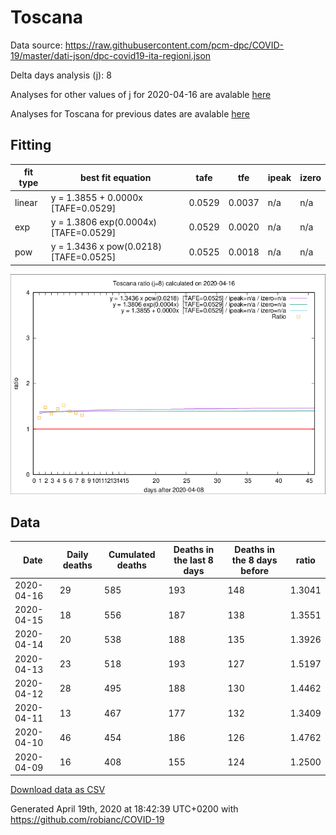 # Toscana

Data source: https://raw.githubusercontent.com/pcm-dpc/COVID-19/master/dati-json/dpc-covid19-ita-regioni.json

Delta days analysis (j): 8

Analyses for other values of j for 2020-04-16 are avalable [here](../2020-04-16/README.md)

Analyses for Toscana for previous dates are avalable [here](../README.md)

## Fitting 
|fit type|best fit equation|tafe|tfe|ipeak|izero|
|-------|-----|--------|------|---|---|
|linear|y = 1.3855 + 0.0000x  [TAFE=0.0529]|0.0529|0.0037|n/a|n/a|
|exp|y = 1.3806 exp(0.0004x)  [TAFE=0.0529]|0.0529|0.0020|n/a|n/a|
|pow|y = 1.3436 x pow(0.0218)  [TAFE=0.0525]|0.0525|0.0018|n/a|n/a|

![Plot](COVID-19_toscana_j8_2020-04-16.png)

## Data
|Date|Daily deaths|Cumulated deaths|Deaths in the last 8 days|Deaths in the 8 days before|ratio|
|----|----------|-----------|-------|--------------------|-----|
|2020-04-16|29|585|193|148|1.3041|
|2020-04-15|18|556|187|138|1.3551|
|2020-04-14|20|538|188|135|1.3926|
|2020-04-13|23|518|193|127|1.5197|
|2020-04-12|28|495|188|130|1.4462|
|2020-04-11|13|467|177|132|1.3409|
|2020-04-10|46|454|186|126|1.4762|
|2020-04-09|16|408|155|124|1.2500|

[Download data as CSV](COVID-19_toscana_j8_2020-04-16.csv)

Generated April 19th, 2020 at 18:42:39 UTC+0200 with https://github.com/robianc/COVID-19
